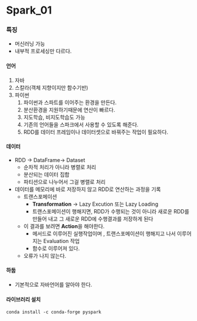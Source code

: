 # Spark_01

### 특징

- 머신러닝 가능
- 내부적 프로세싱만 다르다.

#### 언어

1. 자바
2. 스칼라(객체 지향이지만 함수기반)
3. 파이썬
   1. 파이썬과 스파트를 이어주는 환경을 만든다.
   2. 분산환경을 지원하기때문에 연산이 빠르다.
   3. 지도학습, 비지도학습도 가능
   4. 기존의 언어들을 스파크에서 사용할 수 있도록 해준다.
   5. RDD를 데이터 프레임이나 데이터셋으로 바꿔주는 작업이 필요하다.

#### 데이터

- RDD -> DataFrame-> Dataset
  - 순차적 처리가 아니라 병렬로 처리
  - 분산되는 데이터 집합
  - 파티션으로 나누어서 그걸 병렬로 처리
- 데이터를 메모리에 바로 저장하지 않고 RDD로 연산하는 과정을 기록
  - 트랜스포메이션
    - **Transformation** -> Lazy Excution 또는 Lazy Loading
    - 트랜스포메이션이 행해지면, RDD가 수행되는 것이 아니라 새로운 RDD를 만들어 내고 그 새로운 RDD에 수행결과를 저장하게 된다
  - 이 결과를 보려면 **Action**을 해야한다.
    - 메서드로 이루어진 실행작업이며 , 트랜스포메이션이 행해지고 나서 이루어지는 Evaluation 작업
    - 함수로 이루어져 있다.
  - 오류가 나지 않는다.

#### 하둡

- 기본적으로 자바언어를 알아야 한다.

#### 라이브러리 설치

```
conda install -c conda-forge pyspark
```



